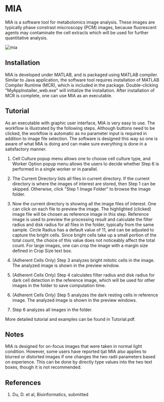 # MIA

MIA is a software tool for metabolomics image analysis. These images are typically phase constrast miscroscopy (PCM) images, because fluorescent agents may contaminate the cell extracts which will be used for further quantitative analysis.

![mia](https://user-images.githubusercontent.com/15344717/34085315-56d420fc-e354-11e7-9700-9d3236fab3f2.jpg)


## Installation

MIA is developed under MATLAB, and is packaged using MATLAB compiler. Similar to Java application, the software tool requires installation of MATLAB Compiler Runtime (MCR), which is included in the package. Double-clicking "MyAppInstaller_web.exe" will initialize the installation. After installation of MCR is complete, one can use MIA as an executable.  

## Tutorial

As an executable with graphic user interface, MIA is very easy to use. The workflow is illustrated by the following steps. Although buttons need to be clicked, the workflow is automatic as no parameter input is required in addition to image file selection. The software is designed this way so one is aware of what MIA is doing and can make sure everything is done in a satisfactory manner. 

1) Cell Culture popup menu allows one to choose cell culture type, and Worker Option popup menu allows the users to decide whether Step 6 is performed in a single worker or in parallel. 

2) The Current Directory lists all files in current directory. If the current directory is where the images of interest are stored, then Step 1 can be skipped. Otherwise, click "Step 1 Image Folder" to browse the image folder. 

3) Now the current directory is showing all the image files of interest. One can click on each file to preview the image. The highlighted (clicked) image file will be chosen as reference image in this step. Reference image is used to preview the processing result and calculate the filter radius and disk radius for all files in the folder, typically from the same sample. Circle Radius has a default value of 11, and can be adjusted to capture the bright cells. Since bright cells take up a small portion of the total count, the choice of this value does not noticeably affect the total count. For large images, one can crop the image with a margin size defined in Crop Size text box. 

4) (Adherent Cells Only) Step 3 analyzes bright mitotic cells in the image. The analyzed image is shown in the preview window. 

5) (Adherent Cells Only) Step 4 calculates filter radius and disk radius for dark cell detection in the reference image, which will be used for other images in the folder to save computation time. 

6) (Adherent Cells Only) Step 5 analyzes the dark resting cells in reference image. The analyzed image is shown in the preview windows. 

7) Step 6 analyzes all images in the folder. 

More detailed tutorial and examples can be found in Tutorial.pdf. 

## Notes

MIA is designed for on-focus images that were taken in normal light condition. However, some users have reported tjat MIA also applies to blurred or distorted images if one changes the two radii parameters based on experience. This can be done by directly type values into the two text boxes, though it is not recommended. 

## References
1. Du, D. et al, Bioinformatics, submitted
